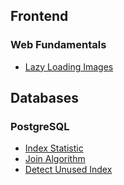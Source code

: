 ## Frontend

### Web Fundamentals

- [Lazy Loading Images](https://imagekit.io/blog/lazy-loading-images-complete-guide/)

## Databases

### PostgreSQL

- [Index Statistic](https://sgerogia.github.io/Postgres-Index-And-Queries/)
- [Join Algorithm](https://malisper.me/category/postgres/postgres-join-algorithms/)
- [Detect Unused Index](https://www.cybertec-postgresql.com/en/get-rid-of-your-unused-indexes/)
